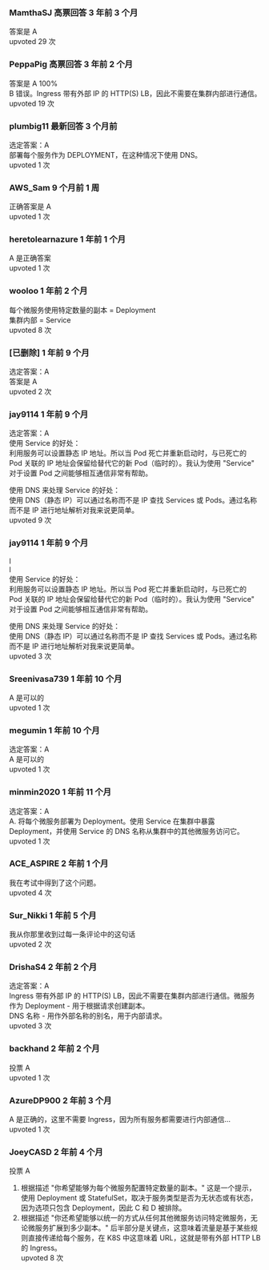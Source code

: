 ### MamthaSJ 高票回答 3 年前 3 个月  
  答案是 A    
  upvoted 29 次
  
  ### PeppaPig 高票回答 3 年前 2 个月  
  答案是 A 100%    
  B 错误。Ingress 带有外部 IP 的 HTTP(S) LB，因此不需要在集群内部进行通信。    
  upvoted 19 次
  
  ### plumbig11 最新回答 3 个月前  
  选定答案：A    
  部署每个服务作为 DEPLOYMENT，在这种情况下使用 DNS。    
  upvoted 1 次
  
  ### AWS_Sam 9 个月前 1 周  
  正确答案是 A    
  upvoted 1 次
  
  ### heretolearnazure 1 年前 1 个月  
  A 是正确答案    
  upvoted 1 次
  
  ### wooloo 1 年前 2 个月  
  每个微服务使用特定数量的副本 = Deployment    
  集群内部 = Service    
  upvoted 8 次
  
  ### [已删除] 1 年前 9 个月  
  选定答案：A    
  答案是 A    
  upvoted 2 次
  
  ### jay9114 1 年前 9 个月  
  选定答案：A    
  使用 Service 的好处：    
  利用服务可以设置静态 IP 地址。所以当 Pod 死亡并重新启动时，与已死亡的 Pod 关联的 IP 地址会保留给替代它的新 Pod（临时的）。我认为使用 "Service" 对于设置 Pod 之间能够相互通信非常有帮助。  
    
  使用 DNS 来处理 Service 的好处：    
  使用 DNS（静态 IP）可以通过名称而不是 IP 查找 Services 或 Pods。通过名称而不是 IP 进行地址解析对我来说更简单。    
  upvoted 9 次
  
  ### jay9114 1 年前 9 个月  
  l    
  l    
  使用 Service 的好处：    
  利用服务可以设置静态 IP 地址。所以当 Pod 死亡并重新启动时，与已死亡的 Pod 关联的 IP 地址会保留给替代它的新 Pod（临时的）。我认为使用 "Service" 对于设置 Pod 之间能够相互通信非常有帮助。  
    
  使用 DNS 来处理 Service 的好处：    
  使用 DNS（静态 IP）可以通过名称而不是 IP 查找 Services 或 Pods。通过名称而不是 IP 进行地址解析对我来说更简单。    
  upvoted 3 次
  
  ### Sreenivasa739 1 年前 10 个月  
  A 是可以的    
  upvoted 1 次
  
  ### megumin 1 年前 10 个月  
  选定答案：A    
  A 是可以的    
  upvoted 1 次
  
  ### minmin2020 1 年前 11 个月  
  选定答案：A    
  A. 将每个微服务部署为 Deployment。使用 Service 在集群中暴露 Deployment，并使用 Service 的 DNS 名称从集群中的其他微服务访问它。    
  upvoted 1 次
  
  ### ACE_ASPIRE 2 年前 1 个月  
  我在考试中得到了这个问题。    
  upvoted 4 次
  
  ### Sur_Nikki 1 年前 5 个月  
  我从你那里收到过每一条评论中的这句话    
  upvoted 2 次
  
  ### DrishaS4 2 年前 2 个月  
  选定答案：A    
  Ingress 带有外部 IP 的 HTTP(S) LB，因此不需要在集群内部进行通信。微服务作为 Deployment - 用于根据请求创建副本。    
  DNS 名称 - 用作外部名称的别名，用于内部请求。    
  upvoted 3 次
  
  ### backhand 2 年前 2 个月  
  投票 A    
  upvoted 1 次
  
  ### AzureDP900 2 年前 3 个月  
  A 是正确的，这里不需要 Ingress，因为所有服务都需要进行内部通信...    
  upvoted 1 次
  
  ### JoeyCASD 2 年前 4 个月  
  投票 A    
  1. 根据描述 "你希望能够为每个微服务配置特定数量的副本。" 这是一个提示，使用 Deployment 或 StatefulSet，取决于服务类型是否为无状态或有状态，因为选项只包含 Deployment，因此 C 和 D 被排除。    
  2. 根据描述 "你还希望能够以统一的方式从任何其他微服务访问特定微服务，无论微服务扩展到多少副本。" 后半部分是关键点，这意味着流量是基于某些规则直接传递给每个服务，在 K8S 中这意味着 URL，这就是带有外部 HTTP LB 的 Ingress。    
  upvoted 8 次
  